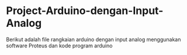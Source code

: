 # Project-Arduino-dengan-Input-Analog
Berikut adalah file rangkaian arduino dengan input analog menggunakan software Proteus dan kode program arduino

